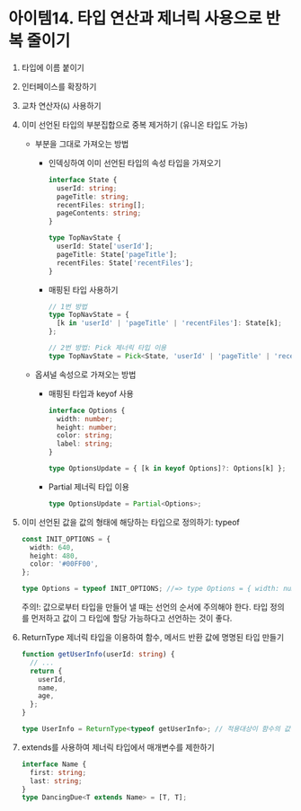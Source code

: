 # 아이템14. 타입 연산과 제너릭 사용으로 반복 줄이기

1. 타입에 이름 붙이기
2. 인터페이스를 확장하기
3. 교차 연산자(`&`) 사용하기
4. 이미 선언된 타입의 부분집합으로 중복 제거하기 (유니온 타입도 가능)

   - 부분을 그대로 가져오는 방법

     - 인덱싱하여 이미 선언된 타입의 속성 타입을 가져오기

       ```ts
       interface State {
         userId: string;
         pageTitle: string;
         recentFiles: string[];
         pageContents: string;
       }

       type TopNavState {
         userId: State['userId'];
         pageTitle: State['pageTitle'];
         recentFiles: State['recentFiles'];
       }
       ```

     - 매핑된 타입 사용하기

       ```ts
       // 1번 방법
       type TopNavState = {
         [k in 'userId' | 'pageTitle' | 'recentFiles']: State[k];
       };

       // 2번 방법: Pick 제너릭 타입 이용
       type TopNavState = Pick<State, 'userId' | 'pageTitle' | 'recentFiles'>;
       ```

   - 옵셔널 속성으로 가져오는 방법

     - 매핑된 타입과 keyof 사용

       ```ts
       interface Options {
         width: number;
         height: number;
         color: string;
         label: string;
       }

       type OptionsUpdate = { [k in keyof Options]?: Options[k] };
       ```

     - Partial 제너릭 타입 이용
       ```ts
       type OptionsUpdate = Partial<Options>;
       ```

5. 이미 선언된 값을 값의 형태에 해당하는 타입으로 정의하기: typeof

   ```ts
   const INIT_OPTIONS = {
     width: 640,
     height: 480,
     color: '#00FF00',
   };

   type Options = typeof INIT_OPTIONS; //=> type Options = { width: number; height: number; color: string; };
   ```

   주의!: 값으로부터 타입을 만들어 낼 때는 선언의 순서에 주의해야 한다. 타입 정의를 먼저하고 값이 그 타입에 할당 가능하다고 선언하는 것이 좋다.

6. ReturnType 제너릭 타입을 이용하여 함수, 메서드 반환 값에 명명된 타입 만들기

   ```ts
   function getUserInfo(userId: string) {
     // ...
     return {
       userId,
       name,
       age,
     };
   }

   type UserInfo = ReturnType<typeof getUserInfo>; // 적용대상이 함수의 값이 아니라 함수의 타입이므로 ReturnType에 getUserInfo가 아닌 typeof getUserInfo가 적용됨.
   ```

7. extends를 사용하여 제너릭 타입에서 매개변수를 제한하기

   ```ts
   interface Name {
     first: string;
     last: string;
   }
   type DancingDue<T extends Name> = [T, T];
   ```
